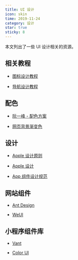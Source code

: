 ```yaml
---
title: UI 设计
icon: skin
time: 2019-11-24
category: 设计
star: true
sticky: 8
---
```


本文列出了一些 UI 设计相关的资源。

<!-- more -->

## 相关教程

- [图标设计教程](icon/readme.md)

- [导航设计教程](navigation/readme.md)

## 配色

- [阮一峰 - 配色方案](http://www.ruanyifeng.com/blog/2019/03/coloring-scheme.html)

- [网页背景渐变色](https://webgradients.com/)

## 设计

- [Apple 设计原则](https://developer.apple.com/design/tips/)

- [Apple 设计](https://developer.apple.com/design/)

- [App 组件设计规范](APP.md)

## 网站组件

- [Ant Design](https://ant.design/index-cn)

- [WeUI](https://weui.io/)

## 小程序组件库

- [Vant](https://youzan.github.io/vant-weapp/)

- [Color UI](https://www.color-ui.com/)
